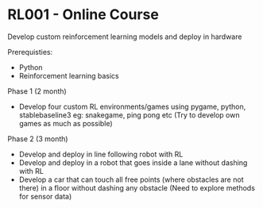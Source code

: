 # RL001 - Online Course

Develop custom reinforcement learning models and deploy in hardware

Prerequisties:
- Python
- Reinforcement learning basics

Phase 1 (2 month)

- Develop four custom RL environments/games using pygame, python, stablebaseline3 eg: snakegame, ping pong etc (Try to develop own games as much as possible)

Phase 2 (3 month)

- Develop and deploy in line following robot with RL
- Develop and deploy in a robot that goes inside a lane without dashing with RL
- Develop a car that can touch all free points (where obstacles are not there) in a floor without dashing any obstacle (Need to explore methods for sensor data)
